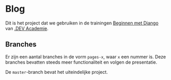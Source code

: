 # Blog

Dit is het project dat we gebruiken in de trainingen [Beginnen met Django](https://academie.dev/aanbod/modules/beginnen-met-django/) van [.DEV Academie](https://academie.dev).

## Branches
Er zijn een aantal branches in de vorm `pages-x`, waar `x` een nummer is. Deze branches bevatten steeds meer functionaliteit en volgen de presentatie.

De `master`-branch bevat het uiteindelijke project.

